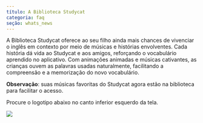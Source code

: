 ```yaml
---
título: A Biblioteca Studycat
categoria: faq
seção: whats_news
---
```

A Biblioteca Studycat oferece ao seu filho ainda mais chances de vivenciar o inglês em contexto por meio de músicas e histórias envolventes. Cada história dá vida ao Studycat e aos amigos, reforçando o vocabulário aprendido no aplicativo. Com animações animadas e músicas cativantes, as crianças ouvem as palavras usadas naturalmente, facilitando a compreensão e a memorização do novo vocabulário. 

**Observação**: suas músicas favoritas do Studycat agora estão na biblioteca para facilitar o acesso. 

Procure o logotipo abaixo no canto inferior esquerdo da tela. 

![](https://help.Studycat.com/hc/article_attachments/40392062985497)